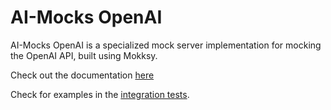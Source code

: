 # AI-Mocks OpenAI

AI-Mocks OpenAI is a specialized mock server implementation for mocking the OpenAI API, built using Mokksy.

Check out the documentation [here](https://kpavlov.github.io/ai-mocks/docs/ai-mocks-openai/)

Check for examples in the [integration tests](https://github.com/kpavlov/ai-mocks/tree/main/ai-mocks-openai/src/jvmTest/kotlin/me/kpavlov/aimocks/openai/springai).
